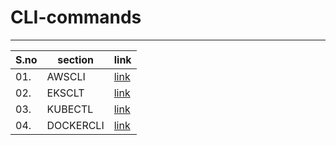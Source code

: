 # CLI-commands
---

| S.no | section | link |
| --- | --- | --- |
| 01. | AWSCLI | [link](https://github.com/yuva19102003/CLI-commands/blob/master/AWSCLI.md) |
| 02. | EKSCLT | [link](https://github.com/yuva19102003/CLI-commands/blob/master/EKSCLT.md) |
| 03. | KUBECTL | [link](https://github.com/yuva19102003/CLI-commands/blob/master/KUBECTL.md) |
| 04. | DOCKERCLI | [link](https://github.com/yuva19102003/CLI-commands/blob/master/DOCKERCLI.md) |


